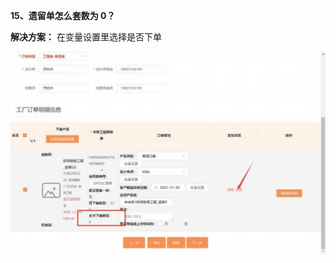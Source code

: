 <a name="bookmark14"></a>**15、遗留单怎么套数为 0？**

**解决方案：** 在变量设置里选择是否下单


![](Aspose.Words.e73c43fe-fde1-4168-803d-975613665666.017.jpeg)

